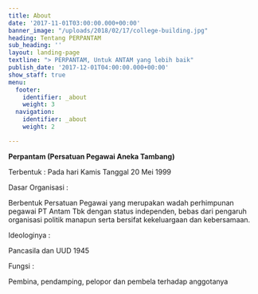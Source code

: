```yaml
---
title: About
date: '2017-11-01T03:00:00.000+00:00'
banner_image: "/uploads/2018/02/17/college-building.jpg"
heading: Tentang PERPANTAM
sub_heading: ''
layout: landing-page
textline: "> PERPANTAM, Untuk ANTAM yang lebih baik"
publish_date: '2017-12-01T04:00:00.000+00:00'
show_staff: true
menu:
  footer:
    identifier: _about
    weight: 3
  navigation:
    identifier: _about
    weight: 2

---
```

**Perpantam (Persatuan Pegawai Aneka Tambang)** 

Terbentuk : Pada hari Kamis Tanggal 20 Mei 1999

Dasar Organisasi :

Berbentuk Persatuan Pegawai yang merupakan wadah perhimpunan pegawai PT Antam Tbk dengan status independen, bebas dari pengaruh organisasi politik manapun serta bersifat kekeluargaan dan kebersamaan.

Ideologinya :

Pancasila dan UUD 1945

Fungsi :

Pembina, pendamping, pelopor dan pembela terhadap anggotanya